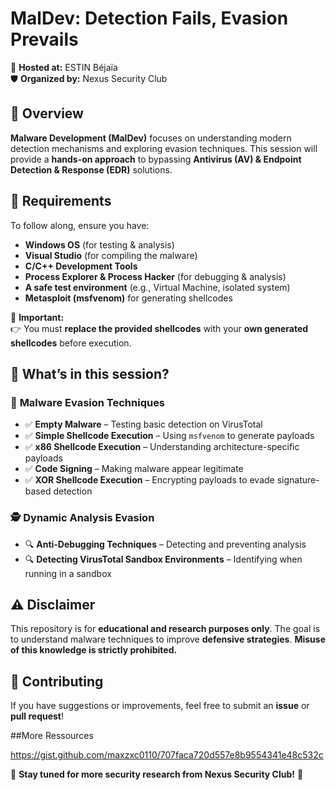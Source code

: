 
# **MalDev: Detection Fails, Evasion Prevails**  
🚀 **Hosted at:** ESTIN Béjaïa  
🛡 **Organized by:** Nexus Security Club  

## 📌 Overview  
**Malware Development (MalDev)** focuses on understanding modern detection mechanisms and exploring evasion techniques. This session will provide a **hands-on approach** to bypassing **Antivirus (AV) & Endpoint Detection & Response (EDR)** solutions.  

## 🔧 Requirements  
To follow along, ensure you have:  

- **Windows OS** (for testing & analysis)  
- **Visual Studio** (for compiling the malware)  
- **C/C++ Development Tools**  
- **Process Explorer & Process Hacker** (for debugging & analysis)  
- **A safe test environment** (e.g., Virtual Machine, isolated system)  
- **Metasploit (msfvenom)** for generating shellcodes  

📌 **Important:**  
👉 You must **replace the provided shellcodes** with your **own generated shellcodes** before execution.  

## 📂 What’s in this session?  

### 🚀 **Malware Evasion Techniques**  
- ✅ **Empty Malware** – Testing basic detection on VirusTotal  
- ✅ **Simple Shellcode Execution** – Using `msfvenom` to generate payloads  
- ✅ **x86 Shellcode Execution** – Understanding architecture-specific payloads  
- ✅ **Code Signing** – Making malware appear legitimate  
- ✅ **XOR Shellcode Execution** – Encrypting payloads to evade signature-based detection  

### 🕵️ **Dynamic Analysis Evasion**  
- 🔍 **Anti-Debugging Techniques** – Detecting and preventing analysis  
- 🔍 **Detecting VirusTotal Sandbox Environments** – Identifying when running in a sandbox  

## ⚠️ Disclaimer  
This repository is for **educational and research purposes only**. The goal is to understand malware techniques to improve **defensive strategies**. **Misuse of this knowledge is strictly prohibited.**  

## 🤝 Contributing  
If you have suggestions or improvements, feel free to submit an **issue** or **pull request**!

##More Ressources

https://gist.github.com/maxzxc0110/707faca720d557e8b9554341e48c532c

📢 **Stay tuned for more security research from Nexus Security Club!** 🚀  
